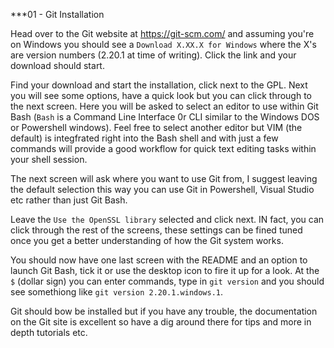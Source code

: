 ***01 - Git Installation

Head over to the Git website at https://git-scm.com/ and assuming you're on Windows you should see
a `Download X.XX.X for Windows` where the X's are version numbers (2.20.1 at time of writing).
Click the link and your download should start.


Find your download and start the installation, click next to the GPL.
Next you will see some options, have a quick look but you can click through to the next
screen. 
Here you will be asked to select an editor to use within Git Bash (`Bash` is a
Command Line Interface 0r CLI similar to the Windows DOS or Powershell windows).
Feel free to select another editor but VIM (the default) is integfrated right into 
the Bash shell and with just a few commands will provide a good workflow for quick 
text editing tasks within your shell session.

The next screen will ask where you want to use Git from, I suggest leaving the default
selection this way you can use Git in Powershell, Visual Studio etc rather than just Git Bash.

Leave the `Use the OpenSSL library` selected and click next. IN fact, you can click through 
the rest of the screens, these settings can be fined tuned once you get a better understanding
of how the Git system works.

You should now have one last screen with the README and an option to launch Git Bash, tick it
or use the desktop icon to fire it up for a look.
At the `$` (dollar sign) you can enter commands, type in `git version` and you should see
somethiong like `git version 2.20.1.windows.1`.

Git should bow be installed but if you have any trouble, the documentation on the Git site 
is excellent so have a dig around there for tips and more in depth tutorials etc.


